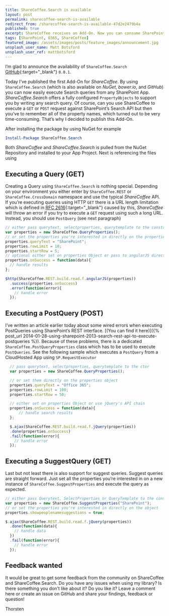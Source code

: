 ```yaml
---
title: ShareCoffee.Search is available
layout: post
permalink: sharecoffee-search-is-available
redirect_from: /sharecoffee-search-is-available-47d2e2479b4a
published: true
excerpt: ShareCoffee receives an Add-On. Now you can consume SharePoint's Search API directly from ShareCoffee and easily find things located in SharePoint or Office365.
tags: [SharePoint, O365, ShareCoffee]
featured_image: /assets/images/posts/feature_images/announcement.jpg
unsplash_user_name: Matt Botsford
unsplash_user_ref: mattbotsford
---
```


I’m glad to announce the availability of `ShareCoffee.Search` [GitHub](https://github.com/ThorstenHans/ShareCoffee.Search){:target="_blank"} `0.0.1`.

Today I’ve published the first Add-On for *ShareCoffee*. By using `ShareCoffee.Search` (which is also available on *NuGet*, *bower.io*, and *GitHub*) you can now easily execute Search queries from any SharePoint App. *ShareCoffee.Search* offers a fully configured `PropertyObjects` to support you by writing any search query. Of course, can you use ShareCoffee to execute a `GET` or `POST` request against SharePoint’s Search API but then you’ve to remember all of the property names, which turned out to be very time-consuming. That’s why I decided to publish this Add-On.

After installing the package by using NuGet for example

```powershell
Install-Package ShareCoffee.Search

```

Both *ShareCoffee* and *ShareCoffee.Search* is pulled from the NuGet Repository and installed to your App Project. Next is referencing the files using

## Executing a Query (GET)

Creating a Query using `ShareCoffee.Search` is nothing special. Depending on your environment you either enter by `ShareCoffee.REST` or `ShareCoffee.CrossDomain` namespace and use the typical *ShareCoffee* API. If you’re executing queries using HTTP `GET` there is a URL length limitation which is defined in [RFC 2616](http://www.faqs.org/rfcs/rfc2616.html){:target="_blank"} caused by this, *ShareCoffee* will throw an error if you try to execute a `GET` request using such a long URL. Instead, you should use `PostQuery` (see next paragraph)

```javascript
// either pass querytext, selectproperties, querytemplate to the constructor
var properties = new ShareCoffee.QueryProperties();
// or set the properties you're interested in directly on the properties object
properties.queryText = "SharePoint";
properties.rowLimit = 10;
properties.startRow = 5;
// optional either set on properties Object or pass to angularJS directly
properties.onSuccess = function(data){
  // handle results
};

$http(ShareCoffee.REST.build.read.f.angularJS(properties))
  .success(properties.onSuccess)
  .error(function(error){
    // handle error
  });

```

## Executing a PostQuery (POST)

I’ve written an article earlier today about some wired errors when executing PostQueries using SharePoint’s REST interface. [(You can find it here)]({% post_url 2014-01-28-using-sharepoint-2013-search-rest-api-to-execute-postqueries %}). Because of these problems, there is a dedicated `ShareCoffee.PostQueryProperties` class which has to be used to execute `PostQueries`. See the following sample which executes a `PostQuery` from a CloudHosted App using `SP.RequestExecutor`


```javascript
  // pass querytext, selectproperties, querytemplate to the ctor
  var properties = new ShareCoffee.QueryProperties();

  // or set them directly on the properties object
  properties.queryText = "Office 365";
  properties.rowLimit = 100;
  properties.startRow = 50;

  // either set on properties Object or use jQuery's API chain
  properties.onSuccess = function(data){
      // handle search results
  };

  $.ajax(ShareCoffee.REST.build.read.f.jQuery(properties))
  .done(properties.onSuccess)
  .fail(function(error){
    // handle error
  });

```

## Executing a SuggestQuery (GET)

Last but not least there is also support for suggest queries. Suggest queries are straight forward. Just set all the properties you’re interested in on a new instance of `ShareCoffee.SuggestProperties` and execute the query as expected.

```javascript
// either pass Querytext, SelectProperties or QueryTemplate to the constructor
var properties = new ShareCoffee.SuggestProperties("SharePoint");
// or set the properties you're interested in directly on the object
properties.showpeoplenamesuggestions = true;

$.ajax(ShareCoffee.REST.build.read.f.jQuery(properties))
  .done(function(data){
    // handle data  
  })
  .fail(function(error){
    // handle error
  });

```

## Feedback wanted

It would be great to get some feedback from the community on ShareCoffee and ShareCoffee.Search. Do you have any issues when using my library? Is there something you don’t like about it? Do you like it?  Leave a comment here or create an issue on GitHub and share your findings, feedback or question! 

Thorsten


